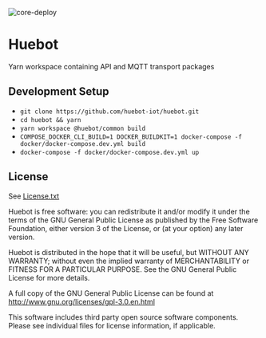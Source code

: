 ![core-deploy](https://github.com/huebot-iot/huebot/actions/workflows/deploy.yml/badge.svg)

# Huebot 
Yarn workspace containing API and MQTT transport packages

## Development Setup
- `git clone https://github.com/huebot-iot/huebot.git`
- `cd huebot && yarn`
- `yarn workspace @huebot/common build`
- `COMPOSE_DOCKER_CLI_BUILD=1 DOCKER_BUILDKIT=1 docker-compose -f docker/docker-compose.dev.yml build`
- `docker-compose -f docker/docker-compose.dev.yml up `

## License
See [License.txt](https://github.com/huebot-iot/huebot/blob/main/LICENSE.txt)

Huebot is free software: you can redistribute it and/or modify it under the terms of the GNU General Public License as published by the Free Software Foundation, either version 3 of the License, or (at your option) any later version.

Huebot is distributed in the hope that it will be useful, but WITHOUT ANY WARRANTY; without even the implied warranty of MERCHANTABILITY or FITNESS FOR A PARTICULAR PURPOSE. See the GNU General Public License for more details.

A full copy of the GNU General Public License can be found at http://www.gnu.org/licenses/gpl-3.0.en.html

This software includes third party open source software components. Please see individual files for license information, if applicable.
